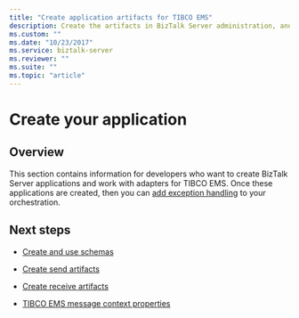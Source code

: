 ```yaml
---
title: "Create application artifacts for TIBCO EMS"
description: Create the artifacts in BizTalk Server administration, and in Visual Studio to use the BizTalk Adapter for TIBCO Enterprise Message Service in BizTalk Server
ms.custom: ""
ms.date: "10/23/2017"
ms.service: biztalk-server
ms.reviewer: ""
ms.suite: ""
ms.topic: "article"
---
```

# Create your application

## Overview
This section contains information for developers who want to create BizTalk Server applications and work with adapters for TIBCO EMS. Once these applications are created, then you can [add exception handling](../core/using-biztalk-server-exception-handling5.md) to your orchestration. 
  
## Next steps
  
-   [Create and use schemas](../core/creating-and-using-schemas.md)  
  
-   [Create send artifacts](../core/creating-tibco-enterprise-message-service-send-handlers.md)  
  
-   [Create receive artifacts](../core/creating-tibco-enterprise-message-service-receive-handlers.md)  
  
-   [TIBCO EMS message context properties](../core/message-context-properties-in-biztalk-server.md)
